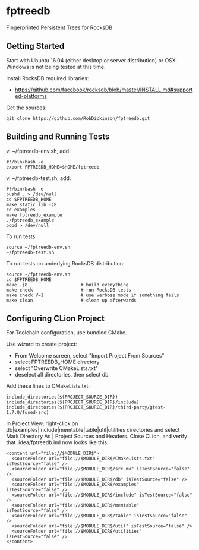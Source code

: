 # fptreedb
Fingerprinted Persistent Trees for RocksDB

## Getting Started

Start with Ubuntu 16.04 (either desktop or server distribution) or OSX. Windows is not being tested at this time.

Install RocksDB required libraries: 

* https://github.com/facebook/rocksdb/blob/master/INSTALL.md#supported-platforms

Get the sources:

```
git clone https://github.com/RobDickinson/fptreedb.git
```

## Building and Running Tests

vi ~/fptreedb-env.sh, add:

```
#!/bin/bash -e
export FPTREEDB_HOME=$HOME/fptreedb
```

vi ~/fptreedb-test.sh, add:

```
#!/bin/bash -e
pushd . > /dev/null
cd $FPTREEDB_HOME
make static_lib -j8
cd examples
make fptreedb_example
./fptreedb_example
popd > /dev/null
```

To run tests:

```
source ~/fptreedb-env.sh
~/fptreedb-test.sh
```
To run tests on underlying RocksDB distribution:

```
source ~/fptreedb-env.sh
cd $FPTREEDB_HOME
make -j8                    # build everything
make check                  # run RocksDB tests
make check V=1              # use verbose mode if something fails
make clean                  # clean up afterwards
```

## Configuring CLion Project

For Toolchain configuration, use bundled CMake.

Use wizard to create project:

* From Welcome screen, select "Import Project From Sources"
* select FPTREEDB_HOME directory
* select "Overwrite CMakeLists.txt"
* deselect all directories, then select db

Add these lines to CMakeLists.txt:

```
include_directories(${PROJECT_SOURCE_DIR})
include_directories(${PROJECT_SOURCE_DIR}/include)
include_directories(${PROJECT_SOURCE_DIR}/third-party/gtest-1.7.0/fused-src)
```

In Project View, right-click on db|examples|include|memtable|table|util|utilities directories and select Mark Directory As | Project Sources and Headers. Close CLion, and verify that .idea/fptreedb.iml now looks like this:

```
<content url="file://$MODULE_DIR$">
  <sourceFolder url="file://$MODULE_DIR$/CMakeLists.txt" isTestSource="false" />
  <sourceFolder url="file://$MODULE_DIR$/src.mk" isTestSource="false" />
  <sourceFolder url="file://$MODULE_DIR$/db" isTestSource="false" />
  <sourceFolder url="file://$MODULE_DIR$/examples" isTestSource="false" />
  <sourceFolder url="file://$MODULE_DIR$/include" isTestSource="false" />
  <sourceFolder url="file://$MODULE_DIR$/memtable" isTestSource="false" />
  <sourceFolder url="file://$MODULE_DIR$/table" isTestSource="false" />
  <sourceFolder url="file://$MODULE_DIR$/util" isTestSource="false" />
  <sourceFolder url="file://$MODULE_DIR$/utilities" isTestSource="false" />
</content>
```
